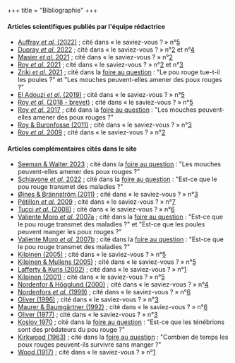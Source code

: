 
+++
title = "Bibliographie"
+++


#### Articles scientifiques publiés par l'équipe rédactrice
- [Auffray *et al.* (2022)](https://link.springer.com/article/10.1007/s10886-022-01399-7) ; cité dans « le saviez-vous ? » n°[5](https://pourougepoule.fr/connaissance#slide_idr-5)
- [Dupray *et al.* 2022](https://onlinelibrary.wiley.com/doi/10.1002/ps.7033) ; cité dans « le saviez-vous ? » n°[2](https://pourougepoule.fr/connaissance#slide_idr-2) et n°[4](https://pourougepoule.fr/connaissance#slide_idr-4)
- [Masier *et al.* 2021](https://onlinelibrary.wiley.com/doi/10.1002/jez.2651) ; cité dans « le saviez-vous ? » n°[2](https://pourougepoule.fr/connaissance#slide_idr-2)
- [Roy *et al.* 2021](https://www.frontiersin.org/articles/10.3389/fvets.2021.650546/full) ; cité dans « le saviez-vous ? » n°[2](https://pourougepoule.fr/connaissance#slide_idr-2) et  n°[3](https://pourougepoule.fr/connaissance#slide_idr-3)
- [Zriki *et al.* 2021](https://onlinelibrary.wiley.com/doi/10.1002/jez.2496) ; cité dans la [foire au question](/faq) : "Le pou rouge tue-t-il les poules ?" et "Les mouches peuvent-elles amener des poux rouges ?"
- [El Adouzi *et al.* (2019)](https://www.cambridge.org/core/journals/parasitology/article/abs/modulation-of-feed-composition-is-able-to-make-hens-less-attractive-to-the-poultry-red-mite-dermanyssus-gallinae/A767F6C67FC90C4F0BF01462AE5E7054) ; cité dans « le saviez-vous ? » n°[5](https://pourougepoule.fr/connaissance#slide_idr-5)
- [Roy *et al.* (2018 - brevet)](https://data.inpi.fr/brevets/FR3060258?q=composition%20anti-acarien#FR3060258) ; cité dans « le saviez-vous ? » n°[5](https://pourougepoule.fr/connaissance#slide_idr-5)
- [Roy *et al.* 2017](https://www.sciencedirect.com/science/article/abs/pii/S104996441730169X?via%3Dihubs) ; cité dans la [foire au question](/faq) : "Les mouches peuvent-elles amener des poux rouges ?"
- [Roy & Buronfosse (2011)](https://pubmed.ncbi.nlm.nih.gov/21799818/) ; cité dans « le saviez-vous ? » n°[3](https://pourougepoule.fr/connaissance#slide_idr-3)
-  [Roy *et al.* 2009](https://link.springer.com/article/10.1007/s10493-009-9239-1) ; cité dans « le saviez-vous ? » n°[2](https://pourougepoule.fr/connaissance#slide_idr-2)


#### Articles complémentaires cités dans le site 

- [Seeman & Walter 2023](https://www.annualreviews.org/doi/pdf/10.1146/annurev-ento-120220-013329) ; cité dans la [foire au question](/faq) : "Les mouches peuvent-elles amener des poux rouges ?"
- [Schiavone *et al.* 2022](https://parasitesandvectors.biomedcentral.com/articles/10.1186/s13071-021-05142-1) ; cité dans la [foire au question](/faq) : "Est-ce que le pou rouge transmet des maladies ?"
- [Øines & Brännström (2011)](https://resjournals.onlinelibrary.wiley.com/doi/10.1111/j.1365-2915.2011.00958.x) ; cité dans « le saviez-vous ? » n°[3](https://pourougepoule.fr/connaissance#slide_idr-3)
- [Pétillon *et al.* 2009](https://royalsocietypublishing.org/doi/10.1098/rsbl.2009.0127) ; cité dans « le saviez-vous ? » n°[7](https://pourougepoule.fr/connaissance#slide_idr-7) 
- [Tucci *et al.* (2008)](https://pubmed.ncbi.nlm.nih.gov/18502586/) ; cité dans « le saviez-vous ? » n°[6](https://pourougepoule.fr/connaissance#slide_idr-6)
- [Valiente Moro *et al.* 2007a](https://www.tandfonline.com/doi/full/10.1080/03079450701460484) ; cité dans la [foire au question](/faq) : "Est-ce que le pou rouge transmet des maladies ?" et "Est-ce que les poules peuvent manger les poux rouges ?"
- [Valiente Moro *et al.* 2007b](https://www.sciencedirect.com/science/article/abs/pii/S030440170700101X) ; cité dans la [foire au question](/faq) : "Est-ce que le pou rouge transmet des maladies ?"
- [Kilpinen (2005)](https://resjournals.onlinelibrary.wiley.com/doi/full/10.1111/j.1365-3032.2005.00452.x) ; cité dans « le saviez-vous ? » n°[5](https://pourougepoule.fr/connaissance#slide_idr-5)
- [Kilpinen & Mullens (2005)](https://resjournals.onlinelibrary.wiley.com/doi/full/10.1111/j.0269-283X.2004.00522.x) ; cité dans « le saviez-vous ? » n°[5](https://pourougepoule.fr/connaissance#slide_idr-5) 
- [Lafferty & Kuris (2002)](https://www.sciencedirect.com/science/article/abs/pii/S0169534702026150) ; cité dans « le saviez-vous ? » n°[1](https://pourougepoule.fr/connaissance#slide_idr-1) 
- [Kilpinen (2001)](https://link.springer.com/article/10.1023/A:1020409221348) ; cité dans « le saviez-vous ? » n°[5](https://pourougepoule.fr/connaissance#slide_idr-5)
- [Nordenfor & Högglund (2000)](https://www.tandfonline.com/doi/abs/10.1080/713654991) ; cité dans « le saviez-vous ? » n°[4](https://pourougepoule.fr/connaissance#slide_idr-4)
- [Nordenfors *et al.* (1999)](https://academic.oup.com/jme/article-abstract/36/1/68/876355) ; cité dans « le saviez-vous ? » n°[6](https://pourougepoule.fr/connaissance#slide_idr-6)
- [Oliver (1996)](https://academic.oup.com/jme/article-abstract/3/1/29/864276?redirectedFrom=fulltext) ; cité dans « le saviez-vous ? » n°[3](https://pourougepoule.fr/connaissance#slide_idr-3)
- [Maurer & Baumgärtner (1992)](https://link.springer.com/article/10.1007/BF01193965) ; cité dans « le saviez-vous ? » n°[6](https://pourougepoule.fr/connaissance#slide_idr-6)
- [Oliver (1977)](https://www.annualreviews.org/doi/abs/10.1146/annurev.en.22.010177.002203?journalCode=ento) ; cité dans « le saviez-vous ? » n°[3](https://pourougepoule.fr/connaissance#slide_idr-3)
- [Koslov 1970](https://www.cabdirect.org/cabdirect/abstract/19721001749) ; cité dans la [foire au question](/faq) : "Est-ce que les ténébrions sont des prédateurs du pou rouge ?"
- [Kirkwood (1963)](https://www.sciencedirect.com/science/article/pii/0014489463900432) ; cité dans la [foire au question](/faq) : "Combien de temps les poux rouges peuvent-ils survivre sans manger ?"
- [Wood (1917)](https://www.biodiversitylibrary.org/item/190790) ; cité dans « le saviez-vous ? » n°[1](https://pourougepoule.fr/connaissance#slide_idr-1) 

